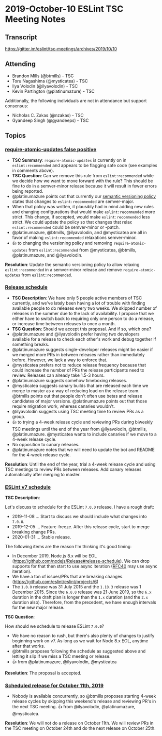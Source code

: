 # 2019-October-10 ESLint TSC Meeting Notes

## Transcript

https://gitter.im/eslint/tsc-meetings/archives/2019/10/10

## Attending

* Brandon Mills (@btmills) - TSC
* Toru Nagashima (@mysticatea) - TSC
* Ilya Volodin (@ilyavolodin) - TSC
* Kevin Partington (@platinumazure) - TSC

Additionally, the following individuals are not in attendance but support consensus:

* Nicholas C. Zakas (@nzakas) - TSC
* Gyandeep Singh (@gyandeeps) - TSC

## Topics

### [require-atomic-updates false positive](https://github.com/eslint/eslint/issues/11899)

* **TSC Summary**: `require-atomic-updates` is currently on in `eslint:recommended` and appears to be flagging safe code (see examples in comments above). 
* **TSC Question**: Can we remove this rule from `eslint:recommended` while we decide how we want to move forward with the rule? This should be fine to do in a semver-minor release because it will result in fewer errors being reported.
* @platinumazure points out that currently our [semantic versioning policy](https://github.com/eslint/eslint#semantic-versioning-policy) states that changes to `eslint:recommended` are semver-major.
* When that policy was written, it plausibly had in mind adding new rules and changing configurations that would make `eslint:recommended` more strict. This change, if accepted, would make `eslint:recommended` less strict. We could update the policy so that changes that relax `eslint:recommended` could be semver-minor or -patch.
* @platinumazure, @btmills, @ilyavolodin, and @mysticatea are all in favor of making `eslint:recommended` relaxations semver-minor.
* :+1: to changing the versioning policy and removing `require-atomic-updates` from `eslint:recommended` from @mysticatea, @btmills, @platinumazure, and @ilyavolodin.

**Resolution**: Update the semantic versioning policy to allow relaxing `eslint:recommended` in a semver-minor release and remove `require-atomic-updates` from `eslint:recommended`.

### [Release schedule](https://github.com/eslint/tsc-meetings/issues/149#issuecomment-530990434)

* **TSC Description**: We have only 5 people active members of TSC currently, and we've lately been having a lot of trouble with finding available people to do releases every two weeks. We skipped number of releases in the summer due to the lack of availability. I propose that we either have to switch back to requiring only one person to do a release, or increase time between releases to once a month.
* **TSC Question**: Should we accept this proposal. And if so, which one?
* @platinumazure and @ilyavolodin prefer having two developers available for a release to check each other's work and debug together if something breaks.
* @platinumazure suggests single-developer releases might be easier if we merged more PRs in between releases rather than immediately before. However, we lack a way to enforce that.
* @mysticatea prefers not to reduce release frequency because that could increase the number of PRs the release participants need to review. Releases can already take 1.5-3 hours.
* @platinumazure suggests somehow timeboxing releases.
* @mysticatea suggests canary builds that are released each time we merge to master as a way of reducing load on the release team. @btmills points out that people don't often use betas and release candidates of major versions. @platinumazure points out that those require migration work, whereas canaries wouldn't.
* @ilyavolodin suggests using TSC meeting time to review PRs as a group.
* :+1: to trying a 4-week release cycle and reviewing PRs during biweekly TSC meetings until the end of the year from @ilyavolodin, @btmills, @platinumazure. @mysticatea wants to include canaries if we move to a 4-week release cycle.
* No opposition to canary releases.
* @platinumazure notes that we will need to update the bot and README for the 4-week release cycle.

**Resolution**: Until the end of the year, trial a 4-week release cycle and using TSC meetings to review PRs between releases. Add canary releases automatically after merging to master.

### [ESLint v7 schedule](https://github.com/eslint/tsc-meetings/issues/149#issuecomment-538721777)

**TSC Description**:

Let's discuss to schedule for the ESLint `7.0.0` release. I have a rough draft:

- 2019-11-08 ... Start to discuss we should include what changes into `7.0.0`.
- 2019-12-05 ... Feature-freeze. After this release cycle, start to merge breaking change PRs.
- 2020-01-31 ... Stable release.

The following items are the reason I'm thinking it's good timing:

- In December 2019, Node.js 8.x will be EOL (https://github.com/nodejs/Release#release-schedule). We can drop supports for that then start to use async iteration ([RFC40](https://github.com/eslint/rfcs/pull/40) may use async iteration).
- We have a ton of issues/PRs that are breaking changes (https://github.com/eslint/eslint/projects/6)
- The `1.0.0` release was 31 July 2015 and the `1.10.3` release was 1 December 2015. Since the `6.0.0` release was 21 June 2019, so the `6.x` duration in the draft plan is longer than the `1.x` duration (and the `2.x` duration also). Therefore, from the precedent, we have enough intervals for the new major release.

**TSC Question**:

How should we schedule to release ESLint `7.0.0`?

* We have no reason to rush, but there's also plenty of changes to justify beginning work on v7. As long as we wait for Node 8.x EOL, anytime after that works.
* @btmills proposes following the schedule as suggested above and letting it slip if we miss a TSC meeting or release.
* :+1: from @platinumazure, @ilyavolodin, @mysticatea

**Resolution**: The proposal is accepted.

### [Scheduled release for October 11th, 2019](https://github.com/eslint/eslint/issues/12362)

* Nobody is available concurrently, so @btmills proposes starting 4-week release cycles by skipping this weekend's release and reviewing PR's in the next TSC meeting. :+1: from @ilyavolodin, @platinumazure, @mysticatea.

**Resolution**: We will not do a release on October 11th. We will review PRs in the TSC meeting on October 24th and do the next release on October 25th.
